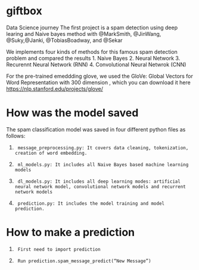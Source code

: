 # giftbox
Data Science journey 
The first project is a spam detection using deep learing and Naive bayes method with @MarkSmith, @JinWang, @Suky,@Janki, @TobiasBoadway, and @Sekar

We implements four kinds of methods for this famous spam detection problem and compared the results
        1. Naive Bayes
        2. Neural Network
        3. Recurennt Neural Network (RNN)
        4. Convolutional Neural Netwrok (CNN)
        
For the pre-trained emeddding glove, we used the GloVe: Global Vectors for Word Representation with 300 dimension , which you can download it here https://nlp.stanford.edu/projects/glove/
# How was the model saved
 The spam classification model was saved in four different python files as follows:
1.  	message_preprocessing.py: It covers data cleaning, tokenization, creation of word embedding.
2.  	ml_models.py: It includes all Naive Bayes based machine learning models
3.  	dl_models.py: It includes all deep learning modes: artificial neural network model, convolutional network models and recurrent network models
4.  	prediction.py: It includes the model training and model prediction.
# How to make a prediction
1.  	First need to import prediction
2.  	Run prediction.spam_message_predict(“New Message”)
